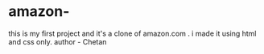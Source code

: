 # amazon-
this is my first project and it's a clone of amazon.com . i made it using html and css only.
author - Chetan
